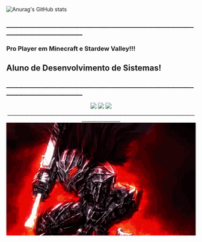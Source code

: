 ![Anurag's GitHub stats](https://github-readme-stats.vercel.app/api?username=Urich&show_icons=true&theme=transparent)
### __________________________________________________________________________________________
### Pro Player em Minecraft e Stardew Valley!!!
## Aluno de Desenvolvimento de Sistemas!
### __________________________________________________________________________________________
<div align="center">
  <img height="100px" src="https://cdn.jsdelivr.net/gh/devicons/devicon/icons/canva/canva-original.svg" /> <img height="100px" src="https://cdn.jsdelivr.net/gh/devicons/devicon/icons/android/android-original.svg" /> <img height="100px" src="https://cdn.jsdelivr.net/gh/devicons/devicon/icons/visualstudio/visualstudio-plain-wordmark.svg" />
<div/>
______________________________________________________________________________________________
<div align="center">
  <img height="300px" src="guts-berserk.gif"/>
<div/>
